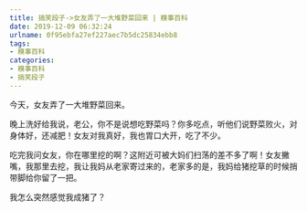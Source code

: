 ```yaml
---
title: 搞笑段子->女友弄了一大堆野菜回来 | 糗事百科
date: 2019-12-09 06:32:24
urlname: 0f95ebfa27ef227aec7b5dc25834ebb8
tags: 
- 糗事百科
categories:
- 糗事百科
- 搞笑段子
---
```

今天，女友弄了一大堆野菜回来。

晚上洗好给我说，老公，你不是说想吃野菜吗？你多吃点，听他们说野菜败火，对身体好，还减肥！女友对我真好，我也胃口大开，吃了不少。

吃完我问女友，你在哪里挖的啊？这附近可被大妈们扫荡的差不多了啊！女友撇嘴，我那里去挖，我让我妈从老家寄过来的，老家多的是，我妈给猪挖草的时候捎带脚给你留了一把。

我怎么突然感觉我成猪了？


